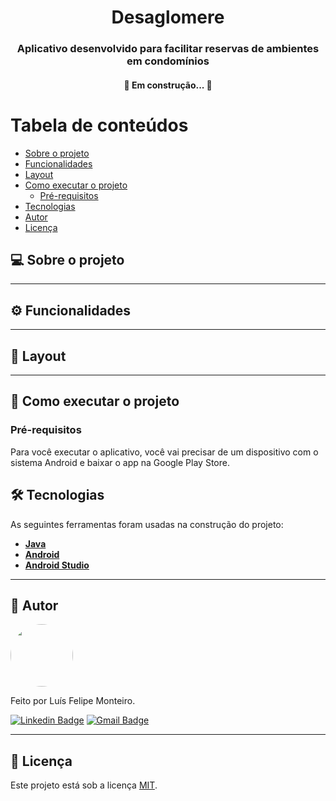 <h1 align="center">
    Desaglomere
</h1>

<h3 align="center">
    Aplicativo desenvolvido para facilitar reservas de ambientes em condomínios
</h3>

<h4 align="center">
	🚧   Em construção...  🚧
</h4>

Tabela de conteúdos
=================
<!--ts-->
   * [Sobre o projeto](#-sobre-o-projeto)
   * [Funcionalidades](#-funcionalidades)
   * [Layout](#-layout)
   * [Como executar o projeto](#-como-executar-o-projeto)
     * [Pré-requisitos](#pré-requisitos)
   * [Tecnologias](#-tecnologias)
   * [Autor](#-autor)
   * [Licença](#-licença)
<!--te-->


## 💻 Sobre o projeto


---

## ⚙ Funcionalidades


---

## 🎨 Layout



---

## 🚀 Como executar o projeto

### Pré-requisitos

Para você executar o aplicativo, você vai precisar de um dispositivo com o sistema Android e baixar o app na Google Play Store.

## 🛠 Tecnologias

As seguintes ferramentas foram usadas na construção do projeto:

-   **[Java](https://www.java.com/pt-BR/)**
-   **[Android](https://www.android.com/intl/pt-BR_br/)**
-   **[Android Studio](https://developer.android.com/studio)**

---

## 🦸 Autor

<img style="border-radius: 50%;" src="https://media-exp1.licdn.com/dms/image/C4D03AQGoMplHxSTKFQ/profile-displayphoto-shrink_800_800/0/1589132972359?e=1643846400&v=beta&t=CP1STbPumqTKfR4JRd_4FzoQOV1Ig21onnNNUJ-CBJk" width="100px;" alt=""/>

Feito por Luís Felipe Monteiro.

[![Linkedin Badge](https://img.shields.io/badge/LinkedIn-0077B5?style=for-the-badge&logo=linkedin&logoColor=white)](https://www.linkedin.com/in/lu%C3%ADs-felipe-monteiro/)
[![Gmail Badge](https://img.shields.io/badge/Gmail-D14836?style=for-the-badge&logo=gmail&logoColor=white)](mailto:felipemonteirose@gmail.com)

---

## 📝 Licença

Este projeto está sob a licença [MIT](./LICENSE).
